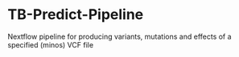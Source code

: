 # TB-Predict-Pipeline
Nextflow pipeline for producing variants, mutations and effects of a specified (minos) VCF file
